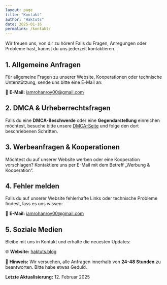 ```yaml
---
layout: page
title: "Kontakt"
author: "Haktuts"
date: 2025-01-16
permalink: /kontakt/
---
```


Wir freuen uns, von dir zu hören! Falls du Fragen, Anregungen oder Probleme hast, kannst du uns jederzeit kontaktieren.  

## 1. Allgemeine Anfragen  
Für allgemeine Fragen zu unserer Website, Kooperationen oder technische Unterstützung, sende uns bitte eine E-Mail an:  

📧 **E-Mail:** [iamrohanroy00@gmail.com](mailto:iamrohanroy00@gmail.com)  

## 2. DMCA & Urheberrechtsfragen  
Falls du eine **DMCA-Beschwerde** oder eine **Gegendarstellung** einreichen möchtest, besuche bitte unsere [DMCA-Seite](dmca.md) und folge den dort beschriebenen Schritten.  

## 3. Werbeanfragen & Kooperationen  
Möchtest du auf unserer Website werben oder eine Kooperation vorschlagen? Kontaktiere uns per E-Mail mit dem Betreff „Werbung & Kooperation“.  

## 4. Fehler melden  
Falls du auf unserer Website fehlerhafte Links oder technische Probleme findest, lass es uns wissen:  

📧 **E-Mail:** [iamrohanroy00@gmail.com](mailto:iamrohanroy00@gmail.com)  

## 5. Soziale Medien  
Bleibe mit uns in Kontakt und erhalte die neuesten Updates:  

🌐 **Website:** [haktuts.blog](https://www.haktuts.blog)  

📌 **Hinweis:** Wir versuchen, alle Anfragen innerhalb von **24-48 Stunden** zu beantworten. Bitte habe etwas Geduld.  

**Letzte Aktualisierung:** 12. Februar 2025
